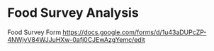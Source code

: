 # Food Survey Analysis 
Food Survey Form https://docs.google.com/forms/d/1u43aDUPcZP-4NWjyV84WJJuHXw-0afj0CJEwAzgYemc/edit
